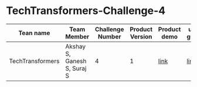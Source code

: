 # TechTransformers-Challenge-4

| Tean name        | Team Member                 | Challenge Number | Product Version | Product demo | user guide | Source Code  | Developer guide |
|------------------|-----------------------------|------------------|-----------------|--------------|------------|--------------|-----------------|
| TechTransformers | Akshay S, Ganesh S, Suraj S | 4                | 1               | [link]()     | [link]()   | [Source Code](https://github.com/Sonwalkar/HackerRank-Project)     | [link]()        |
